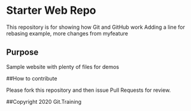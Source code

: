# Starter Web Repo

This repository is for showing how Git and GitHub work
Adding a line for rebasing example, more changes from myfeature

## Purpose

Sample website with plenty of files for demos

##How to contribute

Please fork this repository and then issue Pull Requests for review.

##Copyright
2020 Git.Training